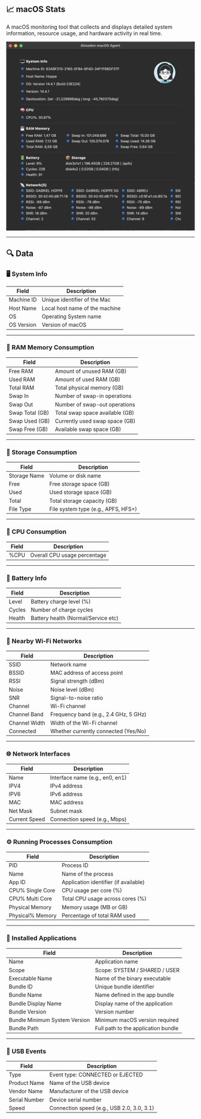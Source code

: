 ## 📈 macOS Stats

A macOS monitoring tool that collects and displays detailed system information, resource usage, and hardware activity in real time.

<img src="./app-screenshot.png" />

---

## 🔍 Data

### 🖥️ System Info

| Field       | Description                   |
|-------------|-------------------------------|
| Machine ID  | Unique identifier of the Mac  |
| Host Name   | Local host name of the machine |
| OS          | Operating System name         |
| OS Version  | Version of macOS              |

---

### 🧠 RAM Memory Consumption

| Field            | Description                           |
|------------------|---------------------------------------|
| Free RAM         | Amount of unused RAM (GB)             |
| Used RAM         | Amount of used RAM (GB)               |
| Total RAM        | Total physical memory (GB)            |
| Swap In          | Number of swap-in operations          |
| Swap Out         | Number of swap-out operations         |
| Swap Total (GB)  | Total swap space available (GB)       |
| Swap Used (GB)   | Currently used swap space (GB)        |
| Swap Free (GB)   | Available swap space (GB)             |

---

### 💾 Storage Consumption

| Field        | Description                            |
|--------------|----------------------------------------|
| Storage Name | Volume or disk name                    |
| Free         | Free storage space (GB)                |
| Used         | Used storage space (GB)                |
| Total        | Total storage capacity (GB)            |
| File Type    | File system type (e.g., APFS, HFS+)     |

---

### 🧮 CPU Consumption

| Field | Description                      |
|-------|----------------------------------|
| %CPU  | Overall CPU usage percentage     |

---

### 🔋 Battery Info

| Field   | Description                         |
|---------|-------------------------------------|
| Level   | Battery charge level (%)            |
| Cycles  | Number of charge cycles             |
| Health  | Battery health (Normal/Service etc) |

---

### 📶 Nearby Wi-Fi Networks

| Field         | Description                            |
|---------------|----------------------------------------|
| SSID          | Network name                           |
| BSSID         | MAC address of access point            |
| RSSI          | Signal strength (dBm)                  |
| Noise         | Noise level (dBm)                      |
| SNR           | Signal-to-noise ratio                  |
| Channel       | Wi-Fi channel                          |
| Channel Band  | Frequency band (e.g., 2.4 GHz, 5 GHz)  |
| Channel Width | Width of the Wi-Fi channel             |
| Connected     | Whether currently connected (Yes/No)   |

---

### 🌐 Network Interfaces

| Field         | Description                      |
|---------------|----------------------------------|
| Name          | Interface name (e.g., en0, en1)  |
| IPV4          | IPv4 address                     |
| IPV6          | IPv6 address                     |
| MAC           | MAC address                      |
| Net Mask      | Subnet mask                      |
| Current Speed | Connection speed (e.g., Mbps)    |

---

### ⚙️ Running Processes Consumption

| Field               | Description                              |
|---------------------|------------------------------------------|
| PID                 | Process ID                               |
| Name                | Name of the process                      |
| App ID              | Application identifier (if available)    |
| CPU% Single Core    | CPU usage per core (%)                   |
| CPU% Multi Core     | Total CPU usage across cores (%)         |
| Physical Memory     | Memory usage (MB or GB)                  |
| Physical% Memory    | Percentage of total RAM used             |

---

### 🧩 Installed Applications

| Field                          | Description                                      |
|--------------------------------|--------------------------------------------------|
| Name                           | Application name                                |
| Scope                          | Scope: SYSTEM / SHARED / USER                   |
| Executable Name                | Name of the binary executable                   |
| Bundle ID                      | Unique bundle identifier                        |
| Bundle Name                    | Name defined in the app bundle                  |
| Bundle Display Name            | Display name of the application                 |
| Bundle Version                 | Version number                                  |
| Bundle Minimum System Version | Minimum macOS version required                  |
| Bundle Path                    | Full path to the application bundle             |

---

### 🔌 USB Events

| Field         | Description                                   |
|---------------|-----------------------------------------------|
| Type          | Event type: CONNECTED or EJECTED             |
| Product Name  | Name of the USB device                        |
| Vendor Name   | Manufacturer of the USB device                |
| Serial Number | Device serial number                          |
| Speed         | Connection speed (e.g., USB 2.0, 3.0, 3.1)    |
